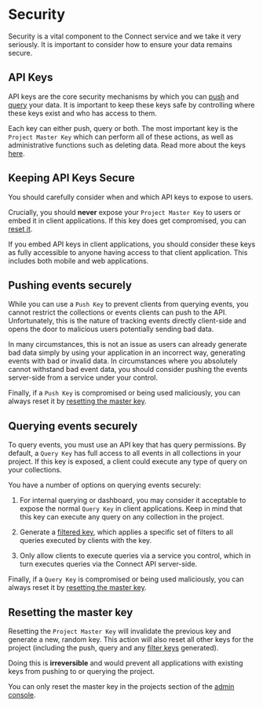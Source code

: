 # Security

Security is a vital component to the Connect service and we take it very seriously.  It is important to consider
how to ensure your data remains secure.

## API Keys

API keys are the core security mechanisms by which you can [push](#pushing-events) and [query](#querying-events)
your data.  It is important to keep these keys safe by controlling where these keys exist and who has access to them.

Each key can either push, query or both.  The most important key is the `Project Master Key` which can perform all of
these actions, as well as administrative functions such as deleting data.  Read more about the keys [here](#projects-and-keys).

## Keeping API Keys Secure

You should carefully consider when and which API keys to expose to users.

Crucially, you should **never** expose your `Project Master Key` to users or embed it in client applications.
If this key does get compromised, you can [reset it](#resetting-the-master-key).

If you embed API keys in client applications, you should consider these keys as fully accessible to anyone having access
to that client application.  This includes both mobile and web applications.

## Pushing events securely

While you can use a `Push Key` to prevent clients from querying events, you cannot restrict the collections or events
clients can push to the API.  Unfortunately, this is the nature of tracking events directly client-side and opens the
door to malicious users potentially sending bad data.

In many circumstances, this is not an issue as users can already generate bad data simply by using your application in
an incorrect way, generating events with bad or invalid data.  In circumstances where you absolutely cannot withstand
bad event data, you should consider pushing the events server-side from a service under your control.

Finally, if a `Push Key` is compromised or being used maliciously, you can always reset it by [resetting the master key](#resetting-the-master-key).

## Querying events securely

To query events, you must use an API key that has query permissions.  By default, a `Query Key` has full access to all
events in all collections in your project.  If this key is exposed, a client could execute any type of query on your
collections.

You have a number of options on querying events securely:

1. For internal querying or dashboard, you may consider it acceptable to expose the normal `Query Key` in client applications.
   Keep in mind that this key can execute any query on any collection in the project.
   
2. Generate a [filtered key](#filtered-keys), which applies a specific set of filters to all queries executed by clients
   with the key.

3. Only allow clients to execute queries via a service you control, which in turn executes queries via the Connect API server-side.

Finally, if a `Query Key` is compromised or being used maliciously, you can always reset it by [resetting the master key](#resetting-the-master-key).

## Resetting the master key

Resetting the `Project Master Key` will invalidate the previous key and generate a new, random key.  This action will also
reset all other keys for the project (including the push, query and any [filter keys](#filtered-keys) generated).

Doing this is **irreversible** and would prevent all applications with existing keys from pushing to or querying the project.

You can only reset the master key in the projects section of the [admin console](http://app.getconnect.io).
